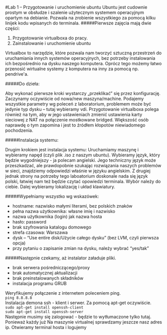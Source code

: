 #Lab 1 – Przygotowanie i uruchomienie ubuntu
Ubuntu jest cudownie prostym w obsłudze i szalenie użytecznym systemem operacyjnym opartym na debianie. Pozwala na zrobienie wszystkiego za pomocą kilku linijek kodu wpisanych do terminala.
#####Pierwsze zajęcia mają dwie części:

1. Przygotowanie virtualboxa do pracy.
2. Zainstalowanie i uruchomienie ubuntu

Virtualbox to narzędzie, które pozwala nam tworzyć sztuczną przestrzeń do uruchamiania innych systemów operacyjnych, bez potrzeby instalowania ich bezpośrednio na dysku naszego komputera.
Oprócz tego możemy łatwo przenosić wirtualne systemy z komputera na inny za pomocą np. pendrive'a.

#####Do dzieła:

Aby wykonać pierwsze kroki wystarczy „przeklikać” się przez konfigurację.
Zaczynamy oczywiście od nowa/new maszyna/machine.
Podajemy wszystkie parametry wg poleceń z laboratorium, problemem może być jedynie typ dysku – tutaj wybieramy vdi.
Przygotowanie virtualboxa polega również na tym, aby w jego ustawieniach zmienić ustawienia karty sieciowej z NAT na połączenie mostkowane bridged. 
Większość osób naprawdę o tym zapomina i jest to źródłem kłopotów niewiadomego pochodzenia.

#####Instalacja systemu:

Drugim krokiem jest instalacja systemu:
Uruchamiamy maszynę i wybieramy napęd (czyli plik .iso z naszym ubuntu).
Wybieramy język, który będzie wygodniejszy - ja polecam angielski. Jego techniczny język może przeszkadzać, ale prawdopobnie szukając rozwiązania naszych problemów w sieci, znajdziemy odpowiedzi właśnie w języku angielskim. Z drugiej jednak strony na potrzeby tego laboatorium doskonale nada się język polski, łatwiej nam też będzie czytać opowiedzi terminala. Wybór należy do ciebie.
Dalej wybieramy lokalizację i układ klawiatury. 

#####Wypełniamy wszystko wg wskazówek:
* hostname: nazwisko małymi literami, bez polskich znaków
* pełna nazwa użytkownika: własne imię i nazwisko
* nazwa użytkownika (login) jak nazwa hosta
* hasło: password
* brak szyfrowania katalogu domowego
* strefa czasowa: Warszawa
* dysk – “Use entire disk/Użycie całego dysku” (bez LVM, czyli pierwsza opcja)
* przy pytaniu o zapisanie zmian na dysku, należy wybrać “yes/tak”

#####Następnie czekamy, aż instalator załaduje pliki.
* brak serwera pośredniczącego/proxy
* brak automatycznej aktualizacji
* brak preinstalowanych składników
* instalacja programu GRUB

Weryfikujemy połączenie z internetem poleceniem ping.   
``` ping 8.8.8.8 ```   
Instalacja demona ssh - klient i serwer. Za pomocą apt-get oczywiście.  
``` sudo apt-get install openssh-client ```   
``` sudo apt-get install openssh-server ```   
Następnie musimy się zalogować - będzie to wytłumaczone tylko tutaj. Ponieważ każdy już 
Na maszynie virtualnej sprawdzamy jeszcze nasz adres ip.
Otwieramy terminal hosta i logujemy
